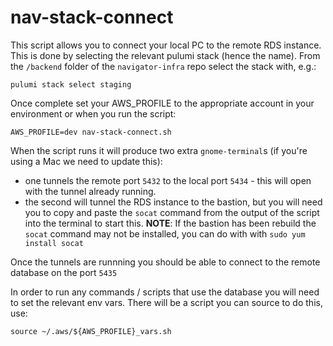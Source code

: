 # nav-stack-connect

This script allows you to connect your local PC to the remote RDS instance. 
This is done by selecting the relevant pulumi stack (hence the name).
From the `/backend` folder of the `navigator-infra` repo select the stack with, e.g.:

```
pulumi stack select staging
```

Once complete set your AWS_PROFILE to the appropriate account in your environment or when you run the script:

```
AWS_PROFILE=dev nav-stack-connect.sh
```

When the script runs it will produce two extra `gnome-terminal`s (if you're using a Mac we need to update this):
  - one tunnels the remote port `5432` to the local port `5434` - this will open with the tunnel already running.
  - the second will tunnel the RDS instance to the bastion, but you will need you to copy and paste the `socat` command from the output of the script into the terminal to start this.
  **NOTE**: If the bastion has been rebuild the `socat` command may not be installed, you can do with with `sudo yum install socat`

Once the tunnels are runnning you should be able to connect to the remote database on the port `5435`

In order to run any commands / scripts that use the database you will need to set the relevant env vars. 
There will be a script you can source to do this, use:

```
source ~/.aws/${AWS_PROFILE}_vars.sh
```
